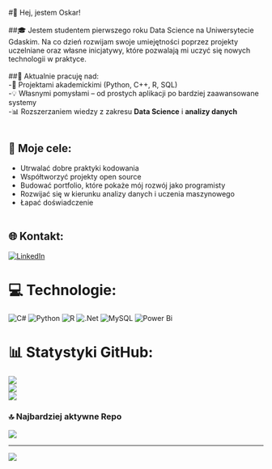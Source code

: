 
#👋 Hej, jestem Oskar!<br><br>
##🎓 Jestem studentem pierwszego roku Data Science na Uniwersytecie Gdaskim. Na co dzień rozwijam swoje umiejętności poprzez projekty uczelniane oraz własne inicjatywy, które pozwalają mi uczyć się nowych technologii w praktyce.<br><br>
##🚀 Aktualnie pracuję nad:<br>
-🔧 Projektami akademickimi (Python, C++, R, SQL)<br>
-💡 Własnymi pomysłami – od prostych aplikacji po bardziej zaawansowane systemy<br>
-📊 Rozszerzaniem wiedzy z zakresu **Data Science** i **analizy danych**<br><br>
## 🎯 Moje cele:<br>
- Utrwalać dobre praktyki kodowania<br>
- Współtworzyć projekty open source<br>
- Budować portfolio, które pokaże mój rozwój jako programisty<br>
- Rozwijać się w kierunku analizy danych i uczenia maszynowego<br>
- Łapać doświadczenie<br><br>

## 🌐 Kontakt:
[![LinkedIn](https://img.shields.io/badge/LinkedIn-%230077B5.svg?logo=linkedin&logoColor=white)](https://linkedin.com/in/https://www.linkedin.com/in/oskar-brzycki-bb5422347/) 

# 💻 Technologie:
![C#](https://img.shields.io/badge/c%23-%23239120.svg?style=for-the-badge&logo=csharp&logoColor=white) ![Python](https://img.shields.io/badge/python-3670A0?style=for-the-badge&logo=python&logoColor=ffdd54) ![R](https://img.shields.io/badge/r-%23276DC3.svg?style=for-the-badge&logo=r&logoColor=white) ![.Net](https://img.shields.io/badge/.NET-5C2D91?style=for-the-badge&logo=.net&logoColor=white) ![MySQL](https://img.shields.io/badge/mysql-4479A1.svg?style=for-the-badge&logo=mysql&logoColor=white) ![Power Bi](https://img.shields.io/badge/power_bi-F2C811?style=for-the-badge&logo=powerbi&logoColor=black)
# 📊 Statystyki GitHub:
![](https://github-readme-stats.vercel.app/api?username=oskarbrzycki&theme=dark&hide_border=false&include_all_commits=true&count_private=false)<br/>
![](https://nirzak-streak-stats.vercel.app/?user=oskarbrzycki&theme=dark&hide_border=false)<br/>
![](https://github-readme-stats.vercel.app/api/top-langs/?username=oskarbrzycki&theme=dark&hide_border=false&include_all_commits=true&count_private=false&layout=compact)

### 🔝 Najbardziej aktywne Repo
![](https://github-contributor-stats.vercel.app/api?username=oskarbrzycki&limit=5&theme=dark&combine_all_yearly_contributions=true)

---
[![](https://visitcount.itsvg.in/api?id=oskarbrzycki&icon=0&color=1)](https://visitcount.itsvg.in)
